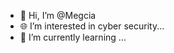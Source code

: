 - 👋 Hi, I’m @Megcia
- 🌐 I’m interested in cyber security...
- 🌱 I’m currently learning ...

<!---
Megcia/Megcia is a ✨ special ✨ repository because its `README.md` (this file) appears on your GitHub profile.
You can click the Preview link to take a look at your changes.
--->
